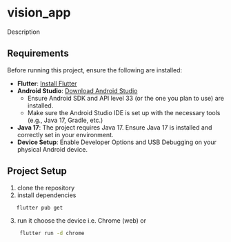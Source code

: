 # vision_app

Description

## Requirements

Before running this project, ensure the following are installed:

- **Flutter**: [Install Flutter](https://docs.flutter.dev/get-started/install)
- **Android Studio**: [Download Android Studio](https://developer.android.com/studio)
    - Ensure Android SDK and API level 33 (or the one you plan to use) are installed.
    - Make sure the Android Studio IDE is set up with the necessary tools (e.g., Java 17, Gradle, etc.)
- **Java 17**: The project requires Java 17. Ensure Java 17 is installed and correctly set in your environment.
- **Device Setup**: Enable Developer Options and USB Debugging on your physical Android device.

## Project Setup

1. clone the repository
2. install dependencies 
```bash
   flutter pub get
```
3. run it 
    choose the device i.e. Chrome (web) or
```bash
    flutter run -d chrome
```
